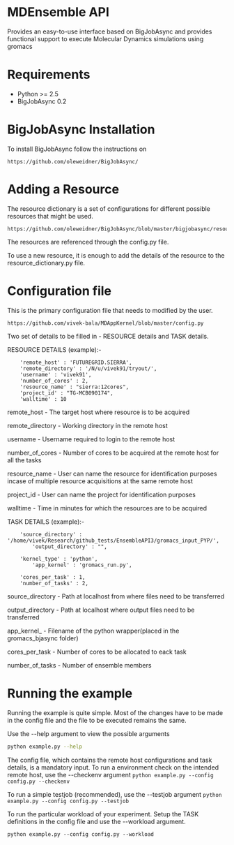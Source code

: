 MDEnsemble API
============

Provides an easy-to-use interface based on BigJobAsync and provides functional support to execute Molecular Dynamics simulations using gromacs 


Requirements
============

* Python >= 2.5
* BigJobAsync 0.2

BigJobAsync Installation
========================

To install BigJobAsync follow the instructions on 

```
https://github.com/oleweidner/BigJobAsync/
```

Adding a Resource
==================

The resource dictionary is a set of configurations for different possible resources that might be used. 
```
https://github.com/oleweidner/BigJobAsync/blob/master/bigjobasync/resource_dictionary.py
```

The resources are referenced through the config.py file.

To use a new resource, it is enough to add the details of the resource to the resource_dictionary.py file.


Configuration file
==================

This is the primary configuration file that needs to modified by the user.
```
https://github.com/vivek-bala/MDAppKernel/blob/master/config.py
```

Two set of details to be filled in - RESOURCE details and TASK details.

RESOURCE DETAILS (example):-


		'remote_host' : 'FUTUREGRID.SIERRA',
		'remote_directory' : '/N/u/vivek91/tryout/',
		'username' : 'vivek91',
		'number_of_cores' : 2,
		'resource_name' : "sierra:12cores",
		'project_id' : "TG-MCB090174",
		'walltime' : 10

remote_host -  The target host where resource is to be acquired

remote_directory - Working directory in the remote host

username - Username required to login to the remote host

number_of_cores - Number of cores to be acquired at the remote host for all the tasks

resource_name - User can name the resource for identification purposes incase of multiple resource acquisitions at the same remote host

project_id - User can name the project for identification purposes

walltime - Time in minutes for which the resources are to be acquired


TASK DETAILS (example):-



		'source_directory' : '/home/vivek/Research/github_tests/EnsembleAPI3/gromacs_input_PYP/',
        	'output_directory' : "",

		'kernel_type' : 'python',       
        	'app_kernel' : 'gromacs_run.py',
		
		'cores_per_task' : 1,
		'number_of_tasks' : 2,



source_directory - Path at localhost from where files need to be transferred

output_directory - Path at localhost where output files need to be transferred

app_kernel_ - Filename of the python wrapper(placed in the gromacs_bjasync folder)

cores_per_task - Number of cores to be allocated to eack task

number_of_tasks - Number of ensemble members




Running the example
===================

Running the example is quite simple. Most of the changes have to be made in the config file and the file to be executed 
remains the same.

Use the --help argument to view the possible arguments
```bash
python example.py --help
```


The config file, which contains the remote host configurations and task details, is a mandatory input. To run a environment check on the intended remote host, use the --checkenv argument
```python example.py --config config.py --checkenv```


To run a simple testjob (recommended), use the --testjob argument
```python example.py --config config.py --testjob```


To run the particular workload of your experiment. Setup the TASK definitions in the config file and use the --workload argument.

```python example.py --config config.py --workload```


